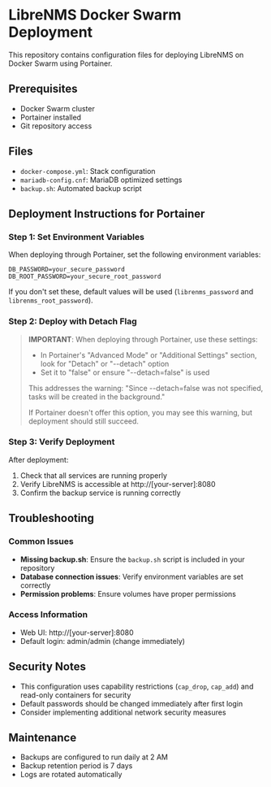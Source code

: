 # LibreNMS Docker Swarm Deployment

This repository contains configuration files for deploying LibreNMS on Docker Swarm using Portainer.

## Prerequisites

- Docker Swarm cluster
- Portainer installed
- Git repository access

## Files

- `docker-compose.yml`: Stack configuration
- `mariadb-config.cnf`: MariaDB optimized settings
- `backup.sh`: Automated backup script

## Deployment Instructions for Portainer

### Step 1: Set Environment Variables

When deploying through Portainer, set the following environment variables:

```
DB_PASSWORD=your_secure_password
DB_ROOT_PASSWORD=your_secure_root_password
```

If you don't set these, default values will be used (`librenms_password` and `librenms_root_password`).

### Step 2: Deploy with Detach Flag

> **IMPORTANT**: When deploying through Portainer, use these settings:
>
> - In Portainer's "Advanced Mode" or "Additional Settings" section, look for "Detach" or "--detach" option
> - Set it to "false" or ensure "--detach=false" is used
>
> This addresses the warning: "Since --detach=false was not specified, tasks will be created in the background."
>
> If Portainer doesn't offer this option, you may see this warning, but deployment should still succeed.

### Step 3: Verify Deployment

After deployment:

1. Check that all services are running properly
2. Verify LibreNMS is accessible at http://[your-server]:8080
3. Confirm the backup service is running correctly

## Troubleshooting

### Common Issues

- **Missing backup.sh**: Ensure the `backup.sh` script is included in your repository
- **Database connection issues**: Verify environment variables are set correctly
- **Permission problems**: Ensure volumes have proper permissions

### Access Information

- Web UI: http://[your-server]:8080
- Default login: admin/admin (change immediately)

## Security Notes

- This configuration uses capability restrictions (`cap_drop`, `cap_add`) and read-only containers for security
- Default passwords should be changed immediately after first login
- Consider implementing additional network security measures

## Maintenance

- Backups are configured to run daily at 2 AM
- Backup retention period is 7 days
- Logs are rotated automatically